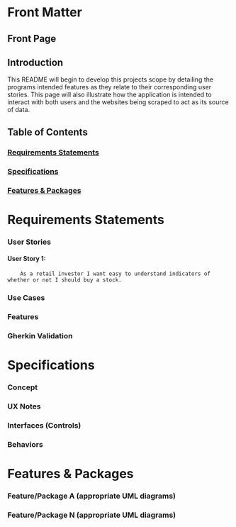 # Front Matter
## Front Page

## Introduction
  This README will begin to develop this projects scope by detailing the programs intended features as they relate to their corresponding user stories. This page will also illustrate how the application is intended to interact with both users and the websites being scraped to act as its source of data. 
## Table of Contents
### [Requirements Statements](#requirements-statements)
### [Specifications](#specifications)
### [Features & Packages](#features&packages)

# Requirements Statements <a name="requirements-statements"></a>
### User Stories 
#### User Story 1:
        As a retail investor I want easy to understand indicators of whether or not I should buy a stock.
### Use Cases
### Features
### Gherkin Validation

# Specifications <a name="specifications"></a>
### Concept
### UX Notes
### Interfaces (Controls)
### Behaviors

# Features & Packages <a name="features&packages"></a>
### Feature/Package A (appropriate UML diagrams)
### Feature/Package N (appropriate UML diagrams)
